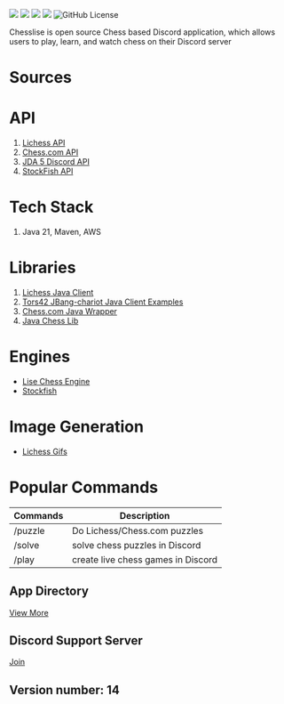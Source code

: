 ![](https://img.shields.io/badge/Status-Verified%20Discord%20Bot-brightgreen)
![](https://img.shields.io/badge/Status-Online-brightgreen)
![](https://img.shields.io/badge/Discord%20API-JDA-purple)
![](https://img.shields.io/badge/Available%20On-Discord%20App%20Directory%20-blue)
![GitHub License](https://img.shields.io/github/license/jalpp/Chesslise)


Chesslise is open source Chess based Discord application, which allows users to play, learn, and watch chess on their Discord server


# Sources

# API

 1. [Lichess API](https://lichess.org/api) 
 2. [Chess.com API](https://github.com/sornerol/chess-com-pubapi-java-wrapper)
 3. [JDA 5 Discord API](https://github.com/DV8FromTheWorld/JDA)
 4. [StockFish API](https://stockfish.online/)
 
 # Tech Stack
 1. Java 21, Maven, AWS

# Libraries

 1. [Lichess Java Client](https://github.com/tors42/chariot) 
 2. [Tors42 JBang-chariot Java Client Examples](https://github.com/tors42/jbang-chariot)
 3. [Chess.com Java Wrapper](https://github.com/sornerol/chess-com-pubapi-java-wrapper)
 4. [Java Chess Lib](https://github.com/bhlangonijr/chesslib)

# Engines

- [Lise Chess Engine](https://github.com/jalpp/LiseChessEngine) 
- [Stockfish](https://stockfishchess.org/)

# Image Generation
- [Lichess Gifs](https://github.com/lichess-org/lila-gif)


# Popular Commands
| Commands     | Description |
| ----------- | ----------- |
| /puzzle      | Do Lichess/Chess.com puzzles    |
| /solve   | solve chess puzzles in Discord           |
| /play      | create live chess games in Discord                           |

## App Directory 
[View More](https://discord.com/application-directory/930544707300393021)

## Discord Support Server
[Join](https://discord.gg/uncmhknmYg)

## Version number: 14








